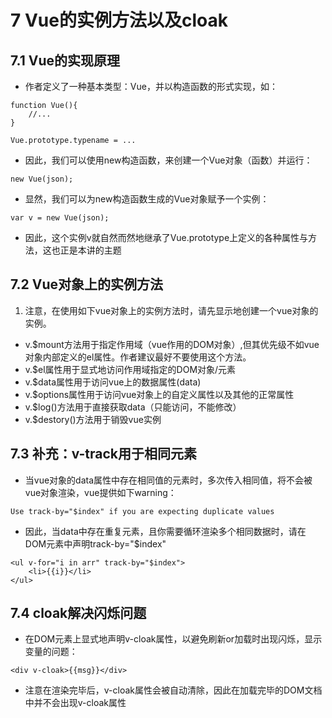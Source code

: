 # 7 Vue的实例方法以及cloak

## 7.1 Vue的实现原理
- 作者定义了一种基本类型：Vue，并以构造函数的形式实现，如：
```
function Vue(){
	//...
}

Vue.prototype.typename = ...
```
- 因此，我们可以使用new构造函数，来创建一个Vue对象（函数）并运行：
```
new Vue(json);
```
- 显然，我们可以为new构造函数生成的Vue对象赋予一个实例：
```
var v = new Vue(json);
```
- 因此，这个实例v就自然而然地继承了Vue.prototype上定义的各种属性与方法，这也正是本讲的主题

## 7.2 Vue对象上的实例方法
1. 注意，在使用如下vue对象上的实例方法时，请先显示地创建一个vue对象的实例。
- v.$mount方法用于指定作用域（vue作用的DOM对象）,但其优先级不如vue对象内部定义的el属性。作者建议最好不要使用这个方法。
- v.$el属性用于显式地访问作用域指定的DOM对象/元素
- v.$data属性用于访问vue上的数据属性(data)
- v.$options属性用于访问vue对象上的自定义属性以及其他的正常属性
- v.$log()方法用于直接获取data（只能访问，不能修改）
- v.$destory()方法用于销毁vue实例

## 7.3 补充：v-track用于相同元素
- 当vue对象的data属性中存在相同值的元素时，多次传入相同值，将不会被vue对象渲染，vue提供如下warning：
```
Use track-by="$index" if you are expecting duplicate values
```
- 因此，当data中存在重复元素，且你需要循环渲染多个相同数据时，请在DOM元素中声明track-by="$index"
```
<ul v-for="i in arr" track-by="$index">
	<li>{{i}}</li>
</ul>
```

## 7.4 cloak解决闪烁问题
- 在DOM元素上显式地声明v-cloak属性，以避免刷新or加载时出现闪烁，显示变量的问题：
```
<div v-cloak>{{msg}}</div>
```
- 注意在渲染完毕后，v-cloak属性会被自动清除，因此在加载完毕的DOM文档中并不会出现v-cloak属性
